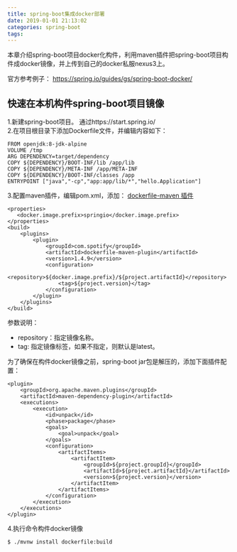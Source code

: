 ```yaml
---
title: spring-boot集成docker部署
date: 2019-01-01 21:13:02
categories: spring-boot
tags:
---
```


本章介绍spring-boot项目docker化构件，利用maven插件把spring-boot项目构件成docker镜像，并上传到自己的docker私服nexus3上。

官方参考例子： 
https://spring.io/guides/gs/spring-boot-docker/

## 快速在本机构件spring-boot项目镜像

1.新建spring-boot项目。
通过https://start.spring.io/  
2.在项目根目录下添加Dockerfile文件，并编辑内容如下：

    FROM openjdk:8-jdk-alpine
    VOLUME /tmp
    ARG DEPENDENCY=target/dependency
    COPY ${DEPENDENCY}/BOOT-INF/lib /app/lib
    COPY ${DEPENDENCY}/META-INF /app/META-INF
    COPY ${DEPENDENCY}/BOOT-INF/classes /app
    ENTRYPOINT ["java","-cp","app:app/lib/*","hello.Application"]    
3.配置maven插件，编辑pom.xml，添加：
[dockerfile-maven 插件](https://github.com/spotify/dockerfile-maven)

    <properties>
       <docker.image.prefix>springio</docker.image.prefix>
    </properties>
    <build>
        <plugins>
            <plugin>
                <groupId>com.spotify</groupId>
                <artifactId>dockerfile-maven-plugin</artifactId>
                <version>1.4.9</version>
                <configuration>
                    <repository>${docker.image.prefix}/${project.artifactId}</repository>
                    <tag>${project.version}</tag>
                </configuration>
            </plugin>
        </plugins>
    </build>
    
参数说明：
- repository：指定镜像名称。
- tag: 指定镜像标签，如果不指定，则默认是latest。   
    
为了确保在构件docker镜像之前，spring-boot jar包是解压的，添加下面插件配置：

    <plugin>
        <groupId>org.apache.maven.plugins</groupId>
        <artifactId>maven-dependency-plugin</artifactId>
        <executions>
            <execution>
                <id>unpack</id>
                <phase>package</phase>
                <goals>
                    <goal>unpack</goal>
                </goals>
                <configuration>
                    <artifactItems>
                        <artifactItem>
                            <groupId>${project.groupId}</groupId>
                            <artifactId>${project.artifactId}</artifactId>
                            <version>${project.version}</version>
                        </artifactItem>
                    </artifactItems>
                </configuration>
            </execution>
        </executions>
    </plugin>
   
4.执行命令构件docker镜像

    $ ./mvnw install dockerfile:build
    
        

    

    
        
